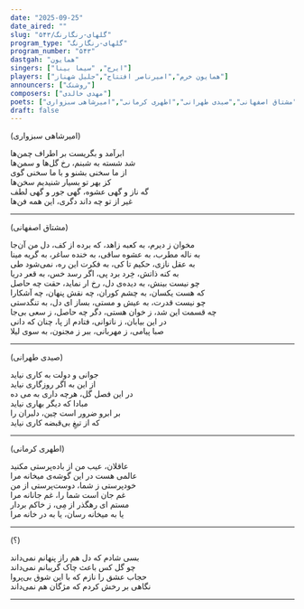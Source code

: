 ```yaml
---
date: "2025-09-25"
date_aired: ""
slug: "گلهای-رنگارنگ/۵۴۳"
program_type: "گلهای-رنگارنگ"
program_number: "۵۴۳"
dastgah: "همایون"
singers: ["ایرج", "سیما بینا"]
players: ["همایون خرم","امیرناصر افتتاح","جلیل شهناز"]
announcers: ["روشنک"]
composers: ["مهدی خالدی"]
poets: ["مشتاق اصفهانی","صیدی طهرانی","اطهری کرمانی","امیرشاهی سبزواری"]
draft: false
---
```


(امیرشاهی سبزواری)

ابرآمد و بگریست بر اطراف چمن‌ها  
شد شسته به شبنم، رخ گل‌ها و سمن‌ها  
از ما سخنی بشنو و با ما سخنی گوی  
کز بهر تو بسیار شنیدیم سخن‌ها  
گه ناز و گهی عشوه، گهی جور و گهی لطف  
غیر از تو چه داند دگری، این همه فن‌ها

---

(مشتاق اصفهانی)

مخوان ز دیرم، به کعبه زاهد، که برده از کف، دل من آن‌جا  
به ناله مطرب، به عشوه ساقی، به خنده ساغر، به گریه مینا  
به عقل نازی، حکیم تا کی، به فکرت این ره، نمی‌شود طی  
به کنه ذاتش، خِرد برد پی، اگر رسد خس، به قعر دریا  
چو نیست بینش، به دیده‌ی دل، رخ ار نماید، حقت چه حاصل  
که هست یکسان، به چشم کوران، چه نقش پنهان، چه آشکارا  
چو نیست قدرت، به عیش و مستی، بساز ای دل، به تنگدستی  
چه قسمت این شد، ز خوان هستی، دگر چه حاصل، ز سعی بی‌جا  
در این بیابان، ز ناتوانی، فتادم از پا، چنان که دانی  
صبا پیامی، ز مهربانی، ببر ز مجنون، به سوی لیلا

---

(صیدی طهرانی)

جوانی و دولت به کاری نیاید  
از این به اگر روزگاری نیاید  
در این فصل گل، هرچه داری به می ده  
مبادا که دیگر بهاری نیاید  
بر ابرو ضرور است چین، دلبران را  
که از تیغِ بی‌قبضه کاری نیاید

---

(اطهری کرمانی)

عاقلان، عیب من از باده‌پرستی مکنید  
عالمی هست در این گوشه‌ی میخانه مرا  
خودپرستی ز شما، دوست‌پرستی از من  
غم جان است شما را، غم جانانه مرا  
مستم ای رهگذر از مِی، ز خاکم بردار    
یا به میخانه رسان، یا به در خانه مرا

---

(؟)

بسی شادم که دل هم راز پنهانم نمی‌داند  
چو گل کس باعث چاک گریبانم نمی‌داند  
حجاب عشق را نازم که با این شوق بی‌پروا  
نگاهی بر رخش کردم که مژگان هم نمی‌داند  

---